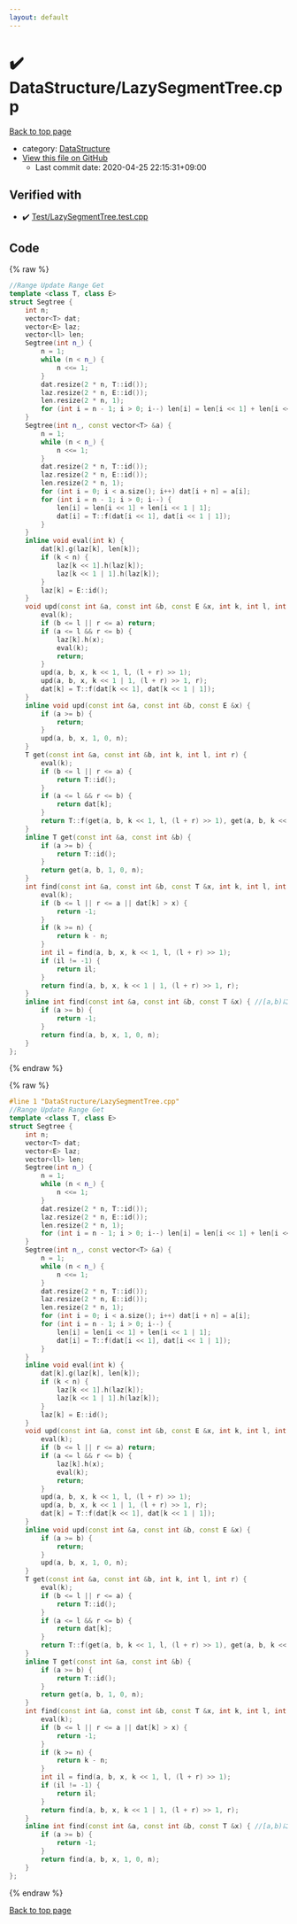 ```yaml
---
layout: default
---
```


<!-- mathjax config similar to math.stackexchange -->
<script type="text/javascript" async
  src="https://cdnjs.cloudflare.com/ajax/libs/mathjax/2.7.5/MathJax.js?config=TeX-MML-AM_CHTML">
</script>
<script type="text/x-mathjax-config">
  MathJax.Hub.Config({
    TeX: { equationNumbers: { autoNumber: "AMS" }},
    tex2jax: {
      inlineMath: [ ['$','$'] ],
      processEscapes: true
    },
    "HTML-CSS": { matchFontHeight: false },
    displayAlign: "left",
    displayIndent: "2em"
  });
</script>

<script type="text/javascript" src="https://cdnjs.cloudflare.com/ajax/libs/jquery/3.4.1/jquery.min.js"></script>
<script src="https://cdn.jsdelivr.net/npm/jquery-balloon-js@1.1.2/jquery.balloon.min.js" integrity="sha256-ZEYs9VrgAeNuPvs15E39OsyOJaIkXEEt10fzxJ20+2I=" crossorigin="anonymous"></script>
<script type="text/javascript" src="../../assets/js/copy-button.js"></script>
<link rel="stylesheet" href="../../assets/css/copy-button.css" />


# :heavy_check_mark: DataStructure/LazySegmentTree.cpp

<a href="../../index.html">Back to top page</a>

* category: <a href="../../index.html#5e248f107086635fddcead5bf28943fc">DataStructure</a>
* <a href="{{ site.github.repository_url }}/blob/master/DataStructure/LazySegmentTree.cpp">View this file on GitHub</a>
    - Last commit date: 2020-04-25 22:15:31+09:00




## Verified with

* :heavy_check_mark: <a href="../../verify/Test/LazySegmentTree.test.cpp.html">Test/LazySegmentTree.test.cpp</a>


## Code

<a id="unbundled"></a>
{% raw %}
```cpp
//Range Update Range Get
template <class T, class E>
struct Segtree {
    int n;
    vector<T> dat;
    vector<E> laz;
    vector<ll> len;
    Segtree(int n_) {
        n = 1;
        while (n < n_) {
            n <<= 1;
        }
        dat.resize(2 * n, T::id());
        laz.resize(2 * n, E::id());
        len.resize(2 * n, 1);
        for (int i = n - 1; i > 0; i--) len[i] = len[i << 1] + len[i << 1 | 1];
    }
    Segtree(int n_, const vector<T> &a) {
        n = 1;
        while (n < n_) {
            n <<= 1;
        }
        dat.resize(2 * n, T::id());
        laz.resize(2 * n, E::id());
        len.resize(2 * n, 1);
        for (int i = 0; i < a.size(); i++) dat[i + n] = a[i];
        for (int i = n - 1; i > 0; i--) {
            len[i] = len[i << 1] + len[i << 1 | 1];
            dat[i] = T::f(dat[i << 1], dat[i << 1 | 1]);
        }
    }
    inline void eval(int k) {
        dat[k].g(laz[k], len[k]);
        if (k < n) {
            laz[k << 1].h(laz[k]);
            laz[k << 1 | 1].h(laz[k]);
        }
        laz[k] = E::id();
    }
    void upd(const int &a, const int &b, const E &x, int k, int l, int r) {
        eval(k);
        if (b <= l || r <= a) return;
        if (a <= l && r <= b) {
            laz[k].h(x);
            eval(k);
            return;
        }
        upd(a, b, x, k << 1, l, (l + r) >> 1);
        upd(a, b, x, k << 1 | 1, (l + r) >> 1, r);
        dat[k] = T::f(dat[k << 1], dat[k << 1 | 1]);
    }
    inline void upd(const int &a, const int &b, const E &x) {
        if (a >= b) {
            return;
        }
        upd(a, b, x, 1, 0, n);
    }
    T get(const int &a, const int &b, int k, int l, int r) {
        eval(k);
        if (b <= l || r <= a) {
            return T::id();
        }
        if (a <= l && r <= b) {
            return dat[k];
        }
        return T::f(get(a, b, k << 1, l, (l + r) >> 1), get(a, b, k << 1 | 1, (l + r) >> 1, r));
    }
    inline T get(const int &a, const int &b) {
        if (a >= b) {
            return T::id();
        }
        return get(a, b, 1, 0, n);
    }
    int find(const int &a, const int &b, const T &x, int k, int l, int r) {
        eval(k);
        if (b <= l || r <= a || dat[k] > x) {
            return -1;
        }
        if (k >= n) {
            return k - n;
        }
        int il = find(a, b, x, k << 1, l, (l + r) >> 1);
        if (il != -1) {
            return il;
        }
        return find(a, b, x, k << 1 | 1, (l + r) >> 1, r);
    }
    inline int find(const int &a, const int &b, const T &x) { //[a,b)における、値<=x なる最左のindexを求める
        if (a >= b) {
            return -1;
        }
        return find(a, b, x, 1, 0, n);
    }
};
```
{% endraw %}

<a id="bundled"></a>
{% raw %}
```cpp
#line 1 "DataStructure/LazySegmentTree.cpp"
//Range Update Range Get
template <class T, class E>
struct Segtree {
    int n;
    vector<T> dat;
    vector<E> laz;
    vector<ll> len;
    Segtree(int n_) {
        n = 1;
        while (n < n_) {
            n <<= 1;
        }
        dat.resize(2 * n, T::id());
        laz.resize(2 * n, E::id());
        len.resize(2 * n, 1);
        for (int i = n - 1; i > 0; i--) len[i] = len[i << 1] + len[i << 1 | 1];
    }
    Segtree(int n_, const vector<T> &a) {
        n = 1;
        while (n < n_) {
            n <<= 1;
        }
        dat.resize(2 * n, T::id());
        laz.resize(2 * n, E::id());
        len.resize(2 * n, 1);
        for (int i = 0; i < a.size(); i++) dat[i + n] = a[i];
        for (int i = n - 1; i > 0; i--) {
            len[i] = len[i << 1] + len[i << 1 | 1];
            dat[i] = T::f(dat[i << 1], dat[i << 1 | 1]);
        }
    }
    inline void eval(int k) {
        dat[k].g(laz[k], len[k]);
        if (k < n) {
            laz[k << 1].h(laz[k]);
            laz[k << 1 | 1].h(laz[k]);
        }
        laz[k] = E::id();
    }
    void upd(const int &a, const int &b, const E &x, int k, int l, int r) {
        eval(k);
        if (b <= l || r <= a) return;
        if (a <= l && r <= b) {
            laz[k].h(x);
            eval(k);
            return;
        }
        upd(a, b, x, k << 1, l, (l + r) >> 1);
        upd(a, b, x, k << 1 | 1, (l + r) >> 1, r);
        dat[k] = T::f(dat[k << 1], dat[k << 1 | 1]);
    }
    inline void upd(const int &a, const int &b, const E &x) {
        if (a >= b) {
            return;
        }
        upd(a, b, x, 1, 0, n);
    }
    T get(const int &a, const int &b, int k, int l, int r) {
        eval(k);
        if (b <= l || r <= a) {
            return T::id();
        }
        if (a <= l && r <= b) {
            return dat[k];
        }
        return T::f(get(a, b, k << 1, l, (l + r) >> 1), get(a, b, k << 1 | 1, (l + r) >> 1, r));
    }
    inline T get(const int &a, const int &b) {
        if (a >= b) {
            return T::id();
        }
        return get(a, b, 1, 0, n);
    }
    int find(const int &a, const int &b, const T &x, int k, int l, int r) {
        eval(k);
        if (b <= l || r <= a || dat[k] > x) {
            return -1;
        }
        if (k >= n) {
            return k - n;
        }
        int il = find(a, b, x, k << 1, l, (l + r) >> 1);
        if (il != -1) {
            return il;
        }
        return find(a, b, x, k << 1 | 1, (l + r) >> 1, r);
    }
    inline int find(const int &a, const int &b, const T &x) { //[a,b)における、値<=x なる最左のindexを求める
        if (a >= b) {
            return -1;
        }
        return find(a, b, x, 1, 0, n);
    }
};

```
{% endraw %}

<a href="../../index.html">Back to top page</a>

